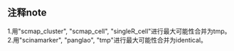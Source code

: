 注释note
----
1.用"scmap_cluster", "scmap_cell", "singleR_cell"进行最大可能性合并为tmp。
2.用"scinamarker", "panglao", "tmp"进行最大可能性合并为identical。
